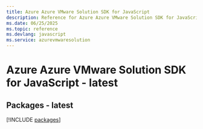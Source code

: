 ```yaml
---
title: Azure Azure VMware Solution SDK for JavaScript
description: Reference for Azure Azure VMware Solution SDK for JavaScript
ms.date: 06/25/2025
ms.topic: reference
ms.devlang: javascript
ms.service: azurevmwaresolution
---
```

# Azure Azure VMware Solution SDK for JavaScript - latest
## Packages - latest
[!INCLUDE [packages](azure-vmware-solution-index.md)]